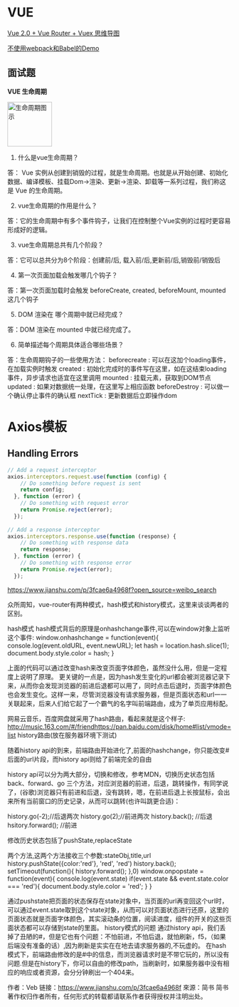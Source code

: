 # VUE

<a href="demo/mindMap/zoomableCollapsibleTree.html?vue">Vue 2.0 + Vue Router + Vuex 思维导图</a>

<a href="demo/vueDemo/index.html">不使用webpack和Babel的Demo</a>

## 面试题

**VUE 生命周期**

<img id="vuelifecycle" src="img/vuelifecycle.png" style="height:100px" alt="生命周期图示" />

1. 什么是vue生命周期？

答： Vue 实例从创建到销毁的过程，就是生命周期。也就是从开始创建、初始化数据、编译模板、挂载Dom→渲染、更新→渲染、卸载等一系列过程，我们称这是 Vue 的生命周期。

2. vue生命周期的作用是什么？

答：它的生命周期中有多个事件钩子，让我们在控制整个Vue实例的过程时更容易形成好的逻辑。

3. vue生命周期总共有几个阶段？

答：它可以总共分为8个阶段：创建前/后, 载入前/后,更新前/后,销毁前/销毁后

4. 第一次页面加载会触发哪几个钩子？

答：第一次页面加载时会触发 beforeCreate, created, beforeMount, mounted 这几个钩子

5. DOM 渲染在 哪个周期中就已经完成？

答：DOM 渲染在 mounted 中就已经完成了。

6. 简单描述每个周期具体适合哪些场景？

答：生命周期钩子的一些使用方法： beforecreate : 可以在这加个loading事件，在加载实例时触发 created : 初始化完成时的事件写在这里，如在这结束loading事件，异步请求也适宜在这里调用 mounted : 挂载元素，获取到DOM节点 updated : 如果对数据统一处理，在这里写上相应函数 beforeDestroy : 可以做一个确认停止事件的确认框 nextTick : 更新数据后立即操作dom



# Axios模板

## Handling Errors
```javascript
// Add a request interceptor
axios.interceptors.request.use(function (config) {
    // Do something before request is sent
    return config;
  }, function (error) {
    // Do something with request error
    return Promise.reject(error);
  });
 
// Add a response interceptor
axios.interceptors.response.use(function (response) {
    // Do something with response data
    return response;
  }, function (error) {
    // Do something with response error
    return Promise.reject(error);
  });
```

https://www.jianshu.com/p/3fcae6a4968f?open_source=weibo_search

众所周知，vue-router有两种模式，hash模式和history模式，这里来谈谈两者的区别。

hash模式
hash模式背后的原理是onhashchange事件,可以在window对象上监听这个事件:
window.onhashchange = function(event){
     console.log(event.oldURL, event.newURL);
     let hash = location.hash.slice(1); 
     document.body.style.color = hash;
}

上面的代码可以通过改变hash来改变页面字体颜色，虽然没什么用，但是一定程度上说明了原理。
更关键的一点是，因为hash发生变化的url都会被浏览器记录下来，从而你会发现浏览器的前进后退都可以用了，同时点击后退时，页面字体颜色也会发生变化。这样一来，尽管浏览器没有请求服务器，但是页面状态和url一一关联起来，后来人们给它起了一个霸气的名字叫前端路由，成为了单页应用标配。







网易云音乐，百度网盘就采用了hash路由，看起来就是这个样子:
http://music.163.com/#/friendhttps://pan.baidu.com/disk/home#list/vmode=list
history路由(放在服务器环境下测试)


随着history api的到来，前端路由开始进化了,前面的hashchange，你只能改变#后面的url片段，而history api则给了前端完全的自由






history api可以分为两大部分，切换和修改，参考MDN，切换历史状态包括back、forward、go
三个方法，对应浏览器的前进，后退，跳转操作，有同学说了，(谷歌)浏览器只有前进和后退，没有跳转，嗯，在前进后退上长按鼠标，会出来所有当前窗口的历史记录，从而可以跳转(也许叫跳更合适)：

history.go(-2);//后退两次
history.go(2);//前进两次
history.back(); //后退
hsitory.forward(); //前进

修改历史状态包括了pushState,replaceState

两个方法,这两个方法接收三个参数:stateObj,title,url
history.pushState({color:'red'}, 'red', 'red')
history.back();
setTimeout(function(){
    history.forward();
 },0)
window.onpopstate = function(event){
     console.log(event.state)
     if(event.state && event.state.color === 'red'){
           document.body.style.color = 'red';
      }
}

通过pushstate把页面的状态保存在state对象中，当页面的url再变回这个url时，可以通过event.state取到这个state对象，从而可以对页面状态进行还原，这里的页面状态就是页面字体颜色，其实滚动条的位置，阅读进度，组件的开关的这些页面状态都可以存储到state的里面。
history模式的问题
通过history api，我们丢掉了丑陋的#，但是它也有个问题：不怕前进，不怕后退，就怕刷新，f5，（如果后端没有准备的话）,因为刷新是实实在在地去请求服务器的,不玩虚的。
在hash模式下，前端路由修改的是#中的信息，而浏览器请求时是不带它玩的，所以没有问题.但是在history下，你可以自由的修改path，当刷新时，如果服务器中没有相应的响应或者资源，会分分钟刷出一个404来。

作者：Veb
链接：https://www.jianshu.com/p/3fcae6a4968f
來源：简书
简书著作权归作者所有，任何形式的转载都请联系作者获得授权并注明出处。



<script type="text/javascript">
var vuelifecycle = document.getElementById("vuelifecycle");
vuelifecycle.onclick = function(){
  window.open("img/vuelifecycle.png")
}
</script>